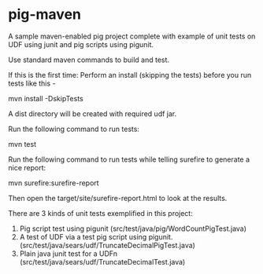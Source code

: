 pig-maven
=========

A sample maven-enabled pig project complete with example of unit tests on UDF using junit and pig scripts using pigunit. 

Use standard maven commands to build and test.

If this is the first time: Perform an install (skipping the tests) before you run tests like this -

mvn install -DskipTests

A dist directory will be created with required udf jar. 

Run the following command to run tests:

mvn test

Run the following command to run tests while telling surefire to generate a nice report:

mvn surefire:surefire-report

Then open the target/site/surefire-report.html to look at the results.

There are 3 kinds of unit tests exemplified in this project:

1. Pig script test using pigunit (src/test/java/pig/WordCountPigTest.java)
2. A test of UDF via a test pig script using pigunit. (src/test/java/sears/udf/TruncateDecimalPigTest.java)
3. Plain java junit test for a UDFn (src/test/java/sears/udf/TruncateDecimalTest.java)

 

  	